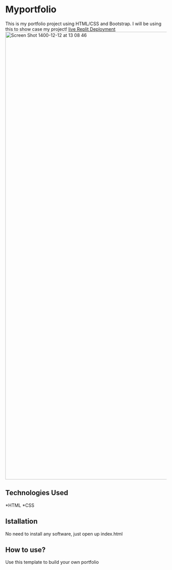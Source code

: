 # Myportfolio
This is my portfolio project using HTML/CSS and Bootstrap. I will be using this to show case my project!
[live Replit Deployment](https://Replit-Portfolio.apoorvasmr.repl.co)
<img width="1396" alt="Screen Shot 1400-12-12 at 13 08 46" src="https://user-images.githubusercontent.com/99715304/156519177-6c745321-fd34-4eda-b757-8660e129d52a.png">

## Technologies Used
*HTML
*CSS

## Istallation
No need to install any software, just open up index.html

## How to use?
Use this template to build your own portfolio
